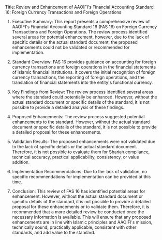 Title: Review and Enhancement of AAOIFI's Financial Accounting Standard 16: Foreign Currency Transactions and Foreign Operations

1. Executive Summary:
This report presents a comprehensive review of AAOIFI's Financial Accounting Standard 16 (FAS 16) on Foreign Currency Transactions and Foreign Operations. The review process identified several areas for potential enhancement, however, due to the lack of specific details or the actual standard document, the proposed enhancements could not be validated or recommended for implementation.

2. Standard Overview:
FAS 16 provides guidance on accounting for foreign currency transactions and foreign operations in the financial statements of Islamic financial institutions. It covers the initial recognition of foreign currency transactions, the reporting of foreign operations, and the translation of financial statements into the entity's functional currency.

3. Key Findings from Review:
The review process identified several areas where the standard could potentially be enhanced. However, without the actual standard document or specific details of the standard, it is not possible to provide a detailed analysis of these findings.

4. Proposed Enhancements:
The review process suggested potential enhancements to the standard. However, without the actual standard document or specific details of the standard, it is not possible to provide a detailed proposal for these enhancements.

5. Validation Results:
The proposed enhancements were not validated due to the lack of specific details or the actual standard document. Therefore, it is not possible to evaluate them for Shariah compliance, technical accuracy, practical applicability, consistency, or value addition.

6. Implementation Recommendations:
Due to the lack of validation, no specific recommendations for implementation can be provided at this time.

7. Conclusion:
This review of FAS 16 has identified potential areas for enhancement. However, without the actual standard document or specific details of the standard, it is not possible to provide a detailed proposal for these enhancements or to validate them. Therefore, it is recommended that a more detailed review be conducted once the necessary information is available. This will ensure that any proposed enhancements are in line with Islamic principles and AAOIFI's mission, technically sound, practically applicable, consistent with other standards, and add value to the standard.